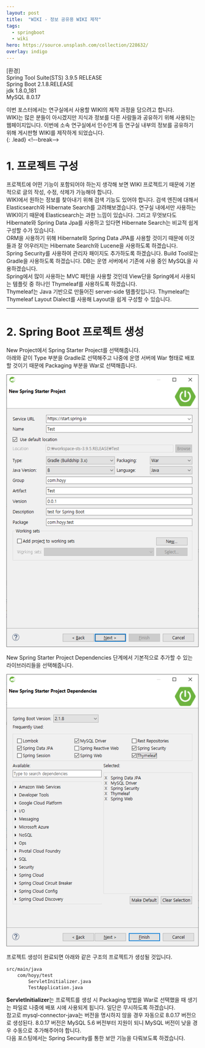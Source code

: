 ```yaml
---
layout: post
title:  "WIKI - 정보 공유용 WIKI 제작"
tags:
  - springboot
  - wiki
hero: https://source.unsplash.com/collection/228632/
overlay: indigo
---
```

[환경]  
Spring Tool Suite(STS) 3.9.5 RELEASE  
Spring Boot 2.1.8.RELEASE  
jdk 1.8.0_181  
MySQL 8.0.17  

이번 포스터에서는 연구실에서 사용할 WIKI의 제작 과정을 담으려고 합니다.  
WIKI는 많은 분들이 아시겠지만 지식과 정보를 다른 사람들과 공유하기 위해 사용되는 웹페이지입니다. 이번에 소속 연구실에서 인수인계 등 연구실 내부의 정보를 공유하기 위해 게시판형 WIKI를 제작하게 되었습니다.  
{: .lead}
<!–-break-–>

# 1. 프로젝트 구성

프로젝트에 어떤 기능이 포함되어야 하는지 생각해 보면 WIKI 프로젝트기 때문에 기본적으로 글의 작성, 수정, 삭제가 가능해야 합니다.  
WIKI에서 원하는 정보를 찾아내기 위해 검색 기능도 있어야 합니다. 검색 엔진에 대해서 Elasticsearch와 Hibernate Search를 고려해보겠습니다.  연구실 내에서만 사용하는 WIKI이기 때문에 Elasticsearch는 과한 느낌이 있습니다. 그리고 무엇보다도 Hibernate와 Spring Data Jpa를 사용하고 있다면 Hibernate Search는 비교적 쉽게 구성할 수가 있습니다.  
ORM을 사용하기 위해 Hibernate와 Spring Data JPA를 사용할 것이기 때문에 이것들과 잘 어우러지는 Hibernate Search와 Lucene을 사용하도록 하겠습니다.  
Spring Security를 사용하여 관리자 패이지도 추가하도록 하겠습니다. Build Tool로는 Gradle을 사용하도록 하겠습니다. DB는 운영 서버에서 기존에 사용 중인 MySQL을 사용하겠습니다.  
Spring에서 많이 사용하는 MVC 패턴을 사용할 것인데 View단을 Spring에서 사용되는 템플릿 중 하나인 Thymeleaf를 사용하도록 하겠습니다.  
Thymeleaf는 Java 기반으로 만들어진 server-side 템플릿입니다. Thymeleaf는 Thymeleaf Layout Dialect를 사용해 Layout을 쉽게 구성할 수 있습니다.  

--------------------------------------------------------------

# 2. Spring Boot 프로젝트 생성

New Project에서 Spring Starter Project를 선택해줍니다.  
아래와 같이 Type 부분을 Gradle로 선택해주고 나중에 운영 서버에 War 형태로 배포할 것이기 때문에 Packaging 부분을 War로 선택해줍니다.

![Alt text](/uploads/wiki/wiki_1_new_project.PNG)

New Spring Starter Project Dependencies 단계에서 기본적으로 추가할 수 있는 라이브러리들을 선택해줍니다.

![Alt text](/uploads/wiki/wiki_1_new_dependencies.PNG)

프로젝트 생성이 완료되면 아래와 같은 구조의 프로젝트가 생성될 것입니다.
<pre><code>src/main/java
    com/hoyy/test
        ServletInitializer.java
        TestApplication.java
</code></pre>

**ServletInitializer**는 프로젝트를 생성 시 Packaging 방법을 War로 선택했을 때 생기는 파일로 나중에 배포 시에 사용되게 됩니다. 일단은 무시하도록 하겠습니다.  
참고로 mysql-connector-java는 버전을 명시하지 않을 경우 자동으로 8.0.17 버전으로 생성된다. 8.0.17 버전은 MySQL 5.6 버전부터 지원이 되니 MySQL 버전이 낮을 경우 수동으로 추가해주어야 합니다.  
다음 포스팅에서는 Spring Security를 통한 보안 기능을 다뤄보도록 하겠습니다.  

